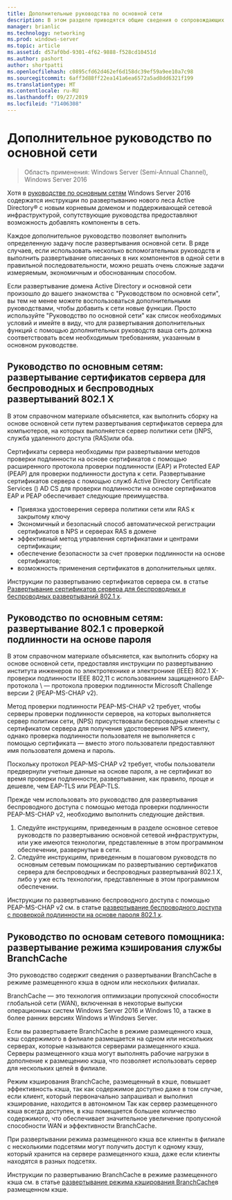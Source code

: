 ```yaml
---
title: Дополнительные руководства по основной сети
description: В этом разделе приводятся общие сведения о сопровождающих руководствах по сети Windows Server 2016 Core.
manager: brianlic
ms.technology: networking
ms.prod: windows-server
ms.topic: article
ms.assetid: d57af0bd-9301-4f62-9888-f528cd10451d
ms.author: pashort
author: shortpatti
ms.openlocfilehash: c0895cfd62d462ef6d158dc39ef59a9ee10a7c98
ms.sourcegitcommit: 6aff3d88ff22ea141a6ea6572a5ad8dd6321f199
ms.translationtype: MT
ms.contentlocale: ru-RU
ms.lasthandoff: 09/27/2019
ms.locfileid: "71406308"
---
```

# <a name="core-network-companion-guidance"></a>Дополнительное руководство по основной сети

>Область применения: Windows Server (Semi-Annual Channel), Windows Server 2016

Хотя в [руководстве по основным сетям](https://technet.microsoft.com/windows-server-docs/networking/core-network-guide/core-network-guide) Windows Server 2016 содержатся инструкции по развертыванию нового леса Active Directory&reg; с новым корневым доменом и поддерживающей сетевой инфраструктурой, сопутствующие руководства предоставляют возможность добавлять компоненты в сеть.

Каждое дополнительное руководство позволяет выполнить определенную задачу после развертывания основной сети. В ряде случаев, если использовать несколько вспомогательных руководств и выполнить развертывание описанных в них компонентов в одной сети в правильной последовательности, можно решать очень сложные задачи измеряемым, экономичным и обоснованным способом.

Если развертывание домена Active Directory и основной сети произошло до вашего знакомства с "Руководством по основной сети", вы тем не менее можете воспользоваться дополнительными руководствами, чтобы добавить к сети новые функции. Просто используйте "Руководство по основной сети" как список необходимых условий и имейте в виду, что для развертывания дополнительных функций с помощью дополнительных руководств ваша сеть должна соответствовать всем необходимым требованиям, указанным в основном руководстве.

## <a name="core-network-companion-guide-deploy-server-certificates-for-8021x-wired-and-wireless-deployments"></a>Руководство по основным сетям: развертывание сертификатов сервера для беспроводных и беспроводных развертываний 802.1 X 

В этом справочном материале объясняется, как выполнить сборку на основе основной сети путем развертывания сертификатов сервера для компьютеров, на которых выполняется сервер политики сети \(\)NPS, служба удаленного доступа \(RAS\)или оба.

Сертификаты сервера необходимы при развертывании методов проверки подлинности на основе сертификатов с помощью расширенного протокола проверки подлинности \(EAP\) и Protected EAP \(PEAP\) для проверки подлинности доступа к сети. Развертывание сертификатов сервера с помощью служб Active Directory Certificate Services \(\) AD CS для проверки подлинности на основе сертификатов EAP и PEAP обеспечивает следующие преимущества.

- Привязка удостоверения сервера политики сети или RAS к закрытому ключу
- Экономичный и безопасный способ автоматической регистрации сертификатов в NPS и серверах RAS в домене
- эффективный метод управления сертификатами и центрами сертификации;
- обеспечение безопасности за счет проверки подлинности на основе сертификатов;
- возможность применения сертификатов в дополнительных целях.
  
Инструкции по развертыванию сертификатов сервера см. в статье [Развертывание сертификатов сервера для беспроводных и беспроводных развертываний 802.1 x](server-certs/Deploy-Server-Certificates-for-802.1X-Wired-and-Wireless-Deployments.md).  
## <a name="core-network-companion-guide-deploy-password-based-8021x-authenticated-wireless-access"></a>Руководство по основным сетям: развертывание 802.1 с проверкой подлинности на основе пароля

В этом справочном материале объясняется, как выполнить сборку на основе основной сети, предоставляя инструкции по развертыванию института инженеров по электротехнике и электронике \(IEEE\) 802.1 X\-проверки подлинности IEEE 802,11 с использованием защищенного EAP-протокола \ — протокола проверки подлинности Microsoft Challenge версии 2 \(PEAP\-MS\-CHAP v2\).

Метод проверки подлинности PEAP\-MS\-CHAP v2 требует, чтобы серверы проверки подлинности серверов, на которых выполняется сервер политики сети, \(NPS\) присутствовали беспроводные клиенты с сертификатом сервера для получения удостоверения NPS клиенту, однако проверка подлинности пользователя не выполняется с помощью сертификата — вместо этого пользователи предоставляют имя пользователя домена и пароль.

Поскольку протокол PEAP\-MS\-CHAP v2 требует, чтобы пользователи предвернули учетные данные на основе пароля, а не сертификат во время проверки подлинности, развертывание, как правило, проще и дешевле, чем EAP\-TLS или PEAP\-TLS.

Прежде чем использовать это руководство для развертывания беспроводного доступа с помощью метода проверки подлинности PEAP\-MS\-CHAP v2, необходимо выполнить следующие действия.

1. Следуйте инструкциям, приведенным в разделе основное сетевое руководств по развертыванию основной сетевой инфраструктуры, или уже имеются технологии, представленные в этом программном обеспечении, развернутые в сети.
2. Следуйте инструкциям, приведенным в пошаговом руководств по основным сетевым помощникам по развертыванию сертификатов сервера для беспроводных и беспроводных развертываний 802.1 X, либо у уже есть технологии, представленные в этом программном обеспечении.

Инструкции по развертыванию беспроводного доступа с помощью PEAP\-MS\-CHAP v2 см. в статье [развертывание беспроводного доступа с проверкой подлинности на основе пароля 802.1 x](wireless/a-deploy-8021X-wireless-access.md).

## <a name="core-network-companion-guide-deploy-branchcache-hosted-cache-mode"></a>Руководство по основам сетевого помощника: развертывание режима кэширования службы BranchCache

Это руководство содержит сведения о развертывании BranchCache в режиме размещенного кэша в одном или нескольких филиалах.

BranchCache — это технология оптимизации пропускной способности глобальной сети (WAN), включенная в некоторые выпуски операционных систем Windows Server 2016 и Windows 10, а также в более ранних версиях Windows и Windows Server.

Если вы развертываете BranchCache в режиме размещенного кэша, кэш содержимого в филиале размещается на одном или нескольких серверах, которые называются серверами размещенного кэша. Серверы размещенного кэша могут выполнять рабочие нагрузки в дополнение к размещению кэша, что позволяет использовать сервер для нескольких целей в филиале.

Режим кэширования BranchCache, размещенный в кэше, повышает эффективность кэша, так как содержимое доступно даже в том случае, если клиент, который первоначально запрашивал и выполнил кэширование, находится в автономном Так как сервер размещенного кэша всегда доступен, в кэш помещается большее количество содержимого, что обеспечивает значительное увеличение пропускной способности WAN и эффективности BranchCache.

При развертывании режима размещенного кэша все клиенты в филиале с несколькими подсетями могут получить доступ к одному кэшу, который хранится на сервере размещенного кэша, даже если клиенты находятся в разных подсетях.

Инструкции по развертыванию BranchCache в режиме размещенного кэша см. в статье [развертывание режима кэширования BranchCache](bc-hcm/1-Deploy-Bc-Hcm.md)в размещенном кэше.
